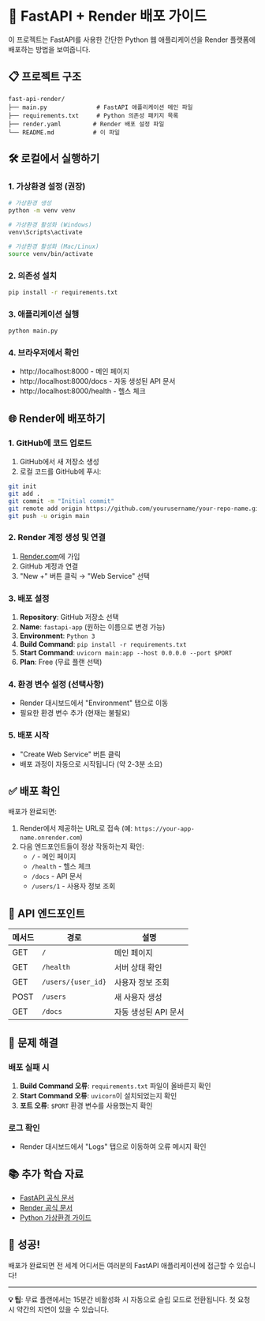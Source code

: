 # 🚀 FastAPI + Render 배포 가이드

이 프로젝트는 FastAPI를 사용한 간단한 Python 웹 애플리케이션을 Render 플랫폼에 배포하는 방법을 보여줍니다.

## 📋 프로젝트 구조

```
fast-api-render/
├── main.py              # FastAPI 애플리케이션 메인 파일
├── requirements.txt     # Python 의존성 패키지 목록
├── render.yaml         # Render 배포 설정 파일
└── README.md           # 이 파일
```

## 🛠️ 로컬에서 실행하기

### 1. 가상환경 설정 (권장)
```bash
# 가상환경 생성
python -m venv venv

# 가상환경 활성화 (Windows)
venv\Scripts\activate

# 가상환경 활성화 (Mac/Linux)
source venv/bin/activate
```

### 2. 의존성 설치
```bash
pip install -r requirements.txt
```

### 3. 애플리케이션 실행
```bash
python main.py
```

### 4. 브라우저에서 확인
- http://localhost:8000 - 메인 페이지
- http://localhost:8000/docs - 자동 생성된 API 문서
- http://localhost:8000/health - 헬스 체크

## 🌐 Render에 배포하기

### 1. GitHub에 코드 업로드
1. GitHub에서 새 저장소 생성
2. 로컬 코드를 GitHub에 푸시:
```bash
git init
git add .
git commit -m "Initial commit"
git remote add origin https://github.com/yourusername/your-repo-name.git
git push -u origin main
```

### 2. Render 계정 생성 및 연결
1. [Render.com](https://render.com)에 가입
2. GitHub 계정과 연결
3. "New +" 버튼 클릭 → "Web Service" 선택

### 3. 배포 설정
1. **Repository**: GitHub 저장소 선택
2. **Name**: `fastapi-app` (원하는 이름으로 변경 가능)
3. **Environment**: `Python 3`
4. **Build Command**: `pip install -r requirements.txt`
5. **Start Command**: `uvicorn main:app --host 0.0.0.0 --port $PORT`
6. **Plan**: Free (무료 플랜 선택)

### 4. 환경 변수 설정 (선택사항)
- Render 대시보드에서 "Environment" 탭으로 이동
- 필요한 환경 변수 추가 (현재는 불필요)

### 5. 배포 시작
- "Create Web Service" 버튼 클릭
- 배포 과정이 자동으로 시작됩니다 (약 2-3분 소요)

## ✅ 배포 확인

배포가 완료되면:
1. Render에서 제공하는 URL로 접속 (예: `https://your-app-name.onrender.com`)
2. 다음 엔드포인트들이 정상 작동하는지 확인:
   - `/` - 메인 페이지
   - `/health` - 헬스 체크
   - `/docs` - API 문서
   - `/users/1` - 사용자 정보 조회

## 🔧 API 엔드포인트

| 메서드 | 경로 | 설명 |
|--------|------|------|
| GET | `/` | 메인 페이지 |
| GET | `/health` | 서버 상태 확인 |
| GET | `/users/{user_id}` | 사용자 정보 조회 |
| POST | `/users` | 새 사용자 생성 |
| GET | `/docs` | 자동 생성된 API 문서 |

## 🚨 문제 해결

### 배포 실패 시
1. **Build Command 오류**: `requirements.txt` 파일이 올바른지 확인
2. **Start Command 오류**: `uvicorn`이 설치되었는지 확인
3. **포트 오류**: `$PORT` 환경 변수를 사용했는지 확인

### 로그 확인
- Render 대시보드에서 "Logs" 탭으로 이동하여 오류 메시지 확인

## 📚 추가 학습 자료

- [FastAPI 공식 문서](https://fastapi.tiangolo.com/)
- [Render 공식 문서](https://render.com/docs)
- [Python 가상환경 가이드](https://docs.python.org/3/tutorial/venv.html)

## 🎉 성공!

배포가 완료되면 전 세계 어디서든 여러분의 FastAPI 애플리케이션에 접근할 수 있습니다!

---

**💡 팁**: 무료 플랜에서는 15분간 비활성화 시 자동으로 슬립 모드로 전환됩니다. 첫 요청 시 약간의 지연이 있을 수 있습니다.
